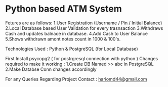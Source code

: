 

# Python based ATM System

Fetures are as follows:
    1.User Registration (Username / Pin / Initial Balance)
    2.Local Database based User Validation for every trasnsaction
    3.Withdraws Cash and updates balnace in database.
    4.Add Cash to User Balance
    5.Shows withdrawn amont notes count in 1000 & 100's.


Technologies Used : Python & PostgreSQL (for Local Database)

First Install psycopg2 ( for postrgresql connection with python )
Changes required to make it working :
    1.Create DB Named >> abc in PostgreSQL
    2.Make Databse Conn changes accordingly 

For any Queries Regarding Project Contact : hariomd44@gmail.com

